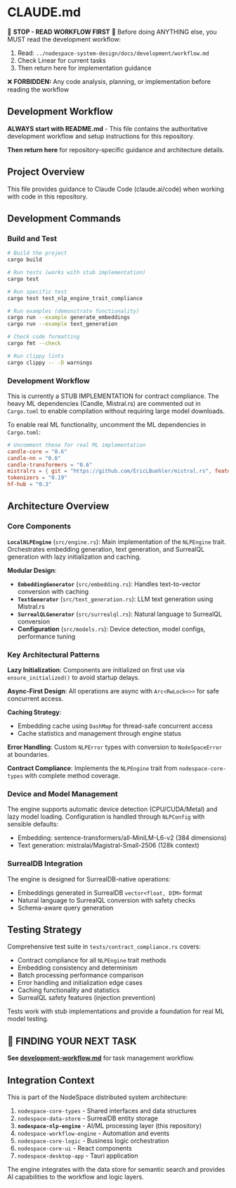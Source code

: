 # CLAUDE.md

🚨 **STOP - READ WORKFLOW FIRST** 🚨
Before doing ANYTHING else, you MUST read the development workflow:
1. Read: `../nodespace-system-design/docs/development/workflow.md`
2. Check Linear for current tasks
3. Then return here for implementation guidance

❌ **FORBIDDEN:** Any code analysis, planning, or implementation before reading the workflow

## Development Workflow
**ALWAYS start with README.md** - This file contains the authoritative development workflow and setup instructions for this repository.

**Then return here** for repository-specific guidance and architecture details.

## Project Overview

This file provides guidance to Claude Code (claude.ai/code) when working with code in this repository.

## Development Commands

### Build and Test
```bash
# Build the project
cargo build

# Run tests (works with stub implementation)
cargo test

# Run specific test
cargo test test_nlp_engine_trait_compliance

# Run examples (demonstrate functionality)
cargo run --example generate_embeddings
cargo run --example text_generation

# Check code formatting
cargo fmt --check

# Run clippy lints
cargo clippy -- -D warnings
```

### Development Workflow
This is currently a STUB IMPLEMENTATION for contract compliance. The heavy ML dependencies (Candle, Mistral.rs) are commented out in `Cargo.toml` to enable compilation without requiring large model downloads.

To enable real ML functionality, uncomment the ML dependencies in `Cargo.toml`:
```toml
# Uncomment these for real ML implementation
candle-core = "0.6"
candle-nn = "0.6" 
candle-transformers = "0.6"
mistralrs = { git = "https://github.com/EricLBuehler/mistral.rs", features = ["cuda", "metal"] }
tokenizers = "0.19"
hf-hub = "0.3"
```

## Architecture Overview

### Core Components

**`LocalNLPEngine`** (`src/engine.rs`): Main implementation of the `NLPEngine` trait. Orchestrates embedding generation, text generation, and SurrealQL generation with lazy initialization and caching.

**Modular Design**:
- **`EmbeddingGenerator`** (`src/embedding.rs`): Handles text-to-vector conversion with caching
- **`TextGenerator`** (`src/text_generation.rs`): LLM text generation using Mistral.rs
- **`SurrealQLGenerator`** (`src/surrealql.rs`): Natural language to SurrealQL conversion
- **Configuration** (`src/models.rs`): Device detection, model configs, performance tuning

### Key Architectural Patterns

**Lazy Initialization**: Components are initialized on first use via `ensure_initialized()` to avoid startup delays.

**Async-First Design**: All operations are async with `Arc<RwLock<>>` for safe concurrent access.

**Caching Strategy**: 
- Embedding cache using `DashMap` for thread-safe concurrent access
- Cache statistics and management through engine status

**Error Handling**: Custom `NLPError` types with conversion to `NodeSpaceError` at boundaries.

**Contract Compliance**: Implements the `NLPEngine` trait from `nodespace-core-types` with complete method coverage.

### Device and Model Management

The engine supports automatic device detection (CPU/CUDA/Metal) and lazy model loading. Configuration is handled through `NLPConfig` with sensible defaults:
- Embedding: sentence-transformers/all-MiniLM-L6-v2 (384 dimensions)
- Text generation: mistralai/Magistral-Small-2506 (128k context)

### SurrealDB Integration

The engine is designed for SurrealDB-native operations:
- Embeddings generated in SurrealDB `vector<float, DIM>` format
- Natural language to SurrealQL conversion with safety checks
- Schema-aware query generation

## Testing Strategy

Comprehensive test suite in `tests/contract_compliance.rs` covers:
- Contract compliance for all `NLPEngine` trait methods
- Embedding consistency and determinism
- Batch processing performance comparison
- Error handling and initialization edge cases
- Caching functionality and statistics
- SurrealQL safety features (injection prevention)

Tests work with stub implementations and provide a foundation for real ML model testing.

## 🎯 FINDING YOUR NEXT TASK

**See [development-workflow.md](../nodespace-system-design/docs/development-workflow.md)** for task management workflow.

## Integration Context

This is part of the NodeSpace distributed system architecture:
1. `nodespace-core-types` - Shared interfaces and data structures
2. `nodespace-data-store` - SurrealDB entity storage
3. **`nodespace-nlp-engine`** - AI/ML processing layer (this repository)
4. `nodespace-workflow-engine` - Automation and events
5. `nodespace-core-logic` - Business logic orchestration
6. `nodespace-core-ui` - React components
7. `nodespace-desktop-app` - Tauri application

The engine integrates with the data store for semantic search and provides AI capabilities to the workflow and logic layers.